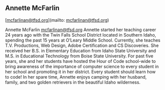 ## Annette McFarlin

[mcfarlinan@tfsd.org](mailto: mcfarlinan@tfsd.org)

Annette McFarlin  mcfarlinan@tfsd.org Annette started her teaching career 24 years ago with the Twin Falls School District located in Southern Idaho, spending the past 15 years at O’Leary Middle School. Currently, she teaches T.V. Productions, Web Design, Adobe Certification and CS Discoveries. She received her B.S. in Elementary Education from Idaho State University and M.S. in Educational Technology from Boise State University.  For past five years, she and her students have hosted the Hour of Code school-wide to bring awareness of the importance of computer science to every student in her school and promoting it in her district.  Every student should learn how to code! In her spare time, Annette enjoys camping with her husband, family, and two golden retrievers in the beautiful Idaho wilderness.
